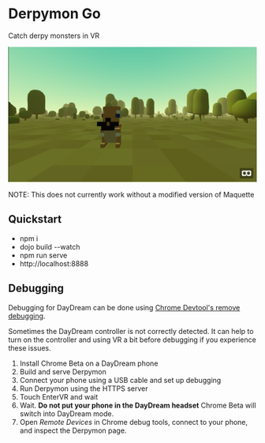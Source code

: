 # Derpymon Go

Catch derpy monsters in VR

![derpmander](./docs/derpymon.png)

NOTE: This does not currently work without a modified version of Maquette

## Quickstart

* npm i
* dojo build --watch
* npm run serve
* http://localhost:8888

## Debugging

Debugging for DayDream can be done using 
[Chrome Devtool's remove debugging](https://developers.google.com/web/tools/chrome-devtools/remote-debugging/).

Sometimes the DayDream controller is not correctly detected. It can help to turn on the controller and using 
VR a bit before debugging if you experience these issues.

1. Install Chrome Beta on a DayDream phone
1. Build and serve Derpymon
1. Connect your phone using a USB cable and set up debugging 
1. Run Derpymon using the HTTPS server
1. Touch EnterVR and wait
1. Wait. **Do not put your phone in the DayDream headset** Chrome Beta will switch into DayDream mode.
1. Open _Remote Devices_ in Chrome debug tools, connect to your phone, and inspect the Derpymon page.
 



